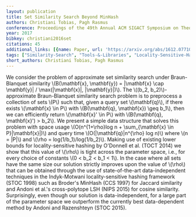 ```yaml
---
layout: publication
title: Set Similarity Search Beyond MinHash
authors: Christiani Tobias, Pagh Rasmus
conference: Proceedings of the 49th Annual ACM SIGACT Symposium on Theory of Computing
year: 2017
bibkey: christiani2016set
citations: 45
additional_links: [{name: Paper, url: 'https://arxiv.org/abs/1612.07710'}]
tags: ["Similarity-Search", "Tools-&-Libraries", "Locality-Sensitive-Hashing", "Hashing-Methods", "Distance-Metric-Learning", "Efficiency"]
short_authors: Christiani Tobias, Pagh Rasmus
---
```

We consider the problem of approximate set similarity search under
Braun-Blanquet similarity \\(B(\mathbf\{x\}, \mathbf\{y\}) = |\mathbf\{x\} \cap
\mathbf\{y\}| / \max(|\mathbf\{x\}|, |\mathbf\{y\}|)\\). The \\((b_2, b_2)\\)-approximate
Braun-Blanquet similarity search problem is to preprocess a collection of sets
\\(P\\) such that, given a query set \\(\mathbf\{q\}\\), if there exists \\(\mathbf\{x\} \in
P\\) with \\(B(\mathbf\{q\}, \mathbf\{x\}) \geq b_1\\), then we can efficiently return
\\(\mathbf\{x\}' \in P\\) with \\(B(\mathbf\{q\}, \mathbf\{x\}') > b_2\\).
  We present a simple data structure that solves this problem with space usage
\\(O(n^\{1+\rho\}log n + \sum_\{\mathbf\{x\} \in P\}|\mathbf\{x\}|)\\) and query time
\\(O(|\mathbf\{q\}|n^\{\rho\} log n)\\) where \\(n = |P|\\) and \\(\rho =
log(1/b_1)/log(1/b_2)\\). Making use of existing lower bounds for
locality-sensitive hashing by O'Donnell et al. (TOCT 2014) we show that this
value of \\(\rho\\) is tight across the parameter space, i.e., for every choice of
constants \\(0 < b_2 < b_1 < 1\\).
  In the case where all sets have the same size our solution strictly improves
upon the value of \\(\rho\\) that can be obtained through the use of
state-of-the-art data-independent techniques in the Indyk-Motwani
locality-sensitive hashing framework (STOC 1998) such as Broder's MinHash (CCS
1997) for Jaccard similarity and Andoni et al.'s cross-polytope LSH (NIPS 2015)
for cosine similarity. Surprisingly, even though our solution is
data-independent, for a large part of the parameter space we outperform the
currently best data-dependent method by Andoni and Razenshteyn (STOC 2015).